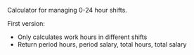 Calculator for managing 0-24 hour shifts.

First version:
- Only calculates work hours in different shifts
- Return period hours, period salary, total hours, total salary